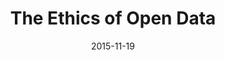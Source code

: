 ---
layout: post
categories: 
- talk
title: "The Ethics of Open Data"
location: "Social Media Week: Chicago"
date: 2015-11-19
image: /images/talks/social-media-week.jpg
description: "I participated in a panel discussion with Mike Fourcher, founder of  Aldertrack, and  Sun-Times reporter Dan Mihalopolous about the ethics in using open data."
link: http://socialmediaweek.org/chicago/events/the-ethics-of-open-data/
tags: panel
medium: writeup
featured: false
published: true
---
